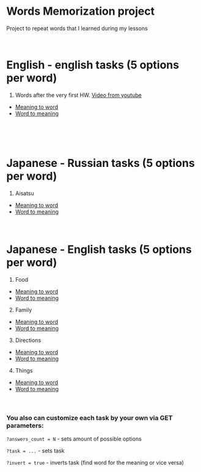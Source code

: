 # Words Memorization project

Project to repeat words that I learned during my lessons

<br>

# English - english tasks (5 options per word)
1.  Words after the very first HW. [Video from youtube](https://www.youtube.com/watch?v=qjBdcyueom8)
* [Meaning to word](https://maximgilman.github.io/EnglishWordsMemorization/?task=en_en/The_Most_Powerful_Mindset_for_Success__Video&&answers_count=5)
* [Word to meaning](https://maximgilman.github.io/EnglishWordsMemorization/?task=en_en/The_Most_Powerful_Mindset_for_Success__Video&&answers_count=5&&invert=true)


<br><br><br>

# Japanese - Russian tasks (5 options per word)
1. Aisatsu
* [Meaning to word](https://maximgilman.github.io/EnglishWordsMemorization/?task=jp_ru\aisatsu&&answers_count=5)
* [Word to meaning](https://maximgilman.github.io/EnglishWordsMemorization/?task=jp_ru\aisatsu&&answers_count=5)
<br><br><br>

# Japanese - English tasks (5 options per word)
1. Food
* [Meaning to word](https://maximgilman.github.io/EnglishWordsMemorization/?task=jp_en\food&&answers_count=5)
* [Word to meaning](https://maximgilman.github.io/EnglishWordsMemorization/?task=jp_en\food&&answers_count=5)

2. Family
* [Meaning to word](https://maximgilman.github.io/EnglishWordsMemorization/?task=jp_en\family&&answers_count=5)
* [Word to meaning](https://maximgilman.github.io/EnglishWordsMemorization/?task=jp_en\family&&answers_count=5)

3. Directions
* [Meaning to word](https://maximgilman.github.io/EnglishWordsMemorization/?task=jp_en\directions&&answers_count=5)
* [Word to meaning](https://maximgilman.github.io/EnglishWordsMemorization/?task=jp_en\directions&&answers_count=5)

4. Things
* [Meaning to word](https://maximgilman.github.io/EnglishWordsMemorization/?task=jp_en\things&&answers_count=5)
* [Word to meaning](https://maximgilman.github.io/EnglishWordsMemorization/?task=jp_en\things&&answers_count=5)
<br><br><br>

### You also can customize each task by your own via GET parameters:
`?answers_count = N` - sets amount of possible options

`?task = ...` - sets task

`?invert = true` - inverts task (find word for the meaning or vice versa)